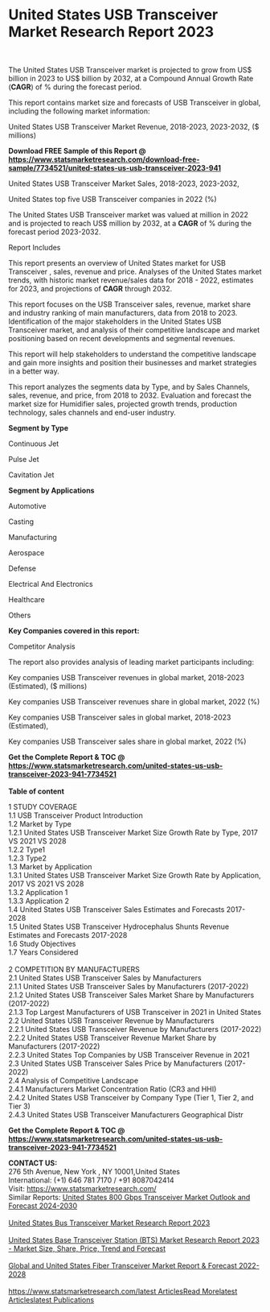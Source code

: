 <h1>United States USB Transceiver Market Research Report 2023</h1><br/><p>The United States USB Transceiver market is projected to grow from US$ billion in 2023 to US$ billion by 2032, at a Compound Annual Growth Rate (<strong>CAGR</strong>) of % during the forecast period.</p><p>This report contains market size and forecasts of USB Transceiver in global, including the following market information:</p><p>United States USB Transceiver Market Revenue, 2018-2023, 2023-2032, ($ millions)</p><p><strong>Download FREE Sample of this Report @ <a href="https://www.statsmarketresearch.com/download-free-sample/7734521/united-states-us-usb-transceiver-2023-941">https://www.statsmarketresearch.com/download-free-sample/7734521/united-states-us-usb-transceiver-2023-941</a></strong></p><p>United States USB Transceiver Market Sales, 2018-2023, 2023-2032,</p><p>United States top five USB Transceiver companies in 2022 (%)</p><p>The United States USB Transceiver market was valued at million in 2022 and is projected to reach US$ million by 2032, at a <strong>CAGR</strong> of % during the forecast period 2023-2032.</p><p>Report Includes</p><p>This report presents an overview of United States market for USB Transceiver , sales, revenue and price. Analyses of the United States market trends, with historic market revenue/sales data for 2018 - 2022, estimates for 2023, and projections of <strong>CAGR</strong> through 2032.</p><p>This report focuses on the USB Transceiver sales, revenue, market share and industry ranking of main manufacturers, data from 2018 to 2023. Identification of the major stakeholders in the United States USB Transceiver market, and analysis of their competitive landscape and market positioning based on recent developments and segmental revenues.</p><p>This report will help stakeholders to understand the competitive landscape and gain more insights and position their businesses and market strategies in a better way.</p><p>This report analyzes the segments data by Type, and by Sales Channels, sales, revenue, and price, from 2018 to 2032. Evaluation and forecast the market size for Humidifier sales, projected growth trends, production technology, sales channels and end-user industry.</p><p><strong>Segment by Type</strong></p><p>Continuous Jet</p><p>Pulse Jet</p><p>Cavitation Jet</p><p><strong> Segment <strong><strong>by Applications</strong></strong></strong></p><p>Automotive</p><p>Casting</p><p>Manufacturing</p><p>Aerospace</p><p>Defense</p><p>Electrical And Electronics</p><p>Healthcare</p><p>Others</p><p><strong>Key Companies covered in this report:</strong></p><p>Competitor Analysis</p><p>The report also provides analysis of leading market participants including:</p><p>Key companies USB Transceiver revenues in global market, 2018-2023 (Estimated), ($ millions)</p><p>Key companies USB Transceiver revenues share in global market, 2022 (%)</p><p>Key companies USB Transceiver sales in global market, 2018-2023 (Estimated),</p><p>Key companies USB Transceiver sales share in global market, 2022 (%)</p><div><b>Get the Complete Report & TOC @ <a href="https://www.statsmarketresearch.com/united-states-us-usb-transceiver-2023-941-7734521">https://www.statsmarketresearch.com/united-states-us-usb-transceiver-2023-941-7734521</a></b></div><br><b>Table of content</b><p>1 STUDY COVERAGE<br />1.1 USB Transceiver Product Introduction<br />1.2 Market by Type<br />1.2.1 United States USB Transceiver Market Size Growth Rate by Type, 2017 VS 2021 VS 2028<br />1.2.2 Type1<br />1.2.3 Type2<br />1.3 Market by Application<br />1.3.1 United States USB Transceiver Market Size Growth Rate by Application, 2017 VS 2021 VS 2028<br />1.3.2 Application 1<br />1.3.3 Application 2<br />1.4 United States USB Transceiver Sales Estimates and Forecasts 2017-2028<br />1.5 United States USB Transceiver Hydrocephalus Shunts Revenue Estimates and Forecasts 2017-2028<br />1.6 Study Objectives<br />1.7 Years Considered<br /><br />2 COMPETITION BY MANUFACTURERS<br />2.1 United States USB Transceiver Sales by Manufacturers<br />2.1.1 United States USB Transceiver Sales by Manufacturers (2017-2022)<br />2.1.2 United States USB Transceiver Sales Market Share by Manufacturers (2017-2022)<br />2.1.3 Top Largest Manufacturers of USB Transceiver in 2021 in United States<br />2.2 United States USB Transceiver Revenue by Manufacturers<br />2.2.1 United States USB Transceiver Revenue by Manufacturers (2017-2022)<br />2.2.2 United States USB Transceiver Revenue Market Share by Manufacturers (2017-2022)<br />2.2.3 United States Top Companies by USB Transceiver Revenue in 2021<br />2.3 United States USB Transceiver Sales Price by Manufacturers (2017-2022)<br />2.4 Analysis of Competitive Landscape<br />2.4.1 Manufacturers Market Concentration Ratio (CR3 and HHI)<br />2.4.2 United States USB Transceiver by Company Type (Tier 1, Tier 2, and Tier 3)<br />2.4.3 United States USB Transceiver Manufacturers Geographical Distr<br><div><b>Get the Complete Report & TOC @ <a href="https://www.statsmarketresearch.com/united-states-us-usb-transceiver-2023-941-7734521">https://www.statsmarketresearch.com/united-states-us-usb-transceiver-2023-941-7734521</a></b></div></p> <b>CONTACT US:</b><br>276 5th Avenue, New York , NY 10001,United States<br>International: (+1) 646 781 7170 / +91 8087042414<br>Visit: <a href="https://www.statsmarketresearch.com/">https://www.statsmarketresearch.com/</a><br>Similar Reports: <a href="https://www.statsmarketresearch.com/united-states-us-usb-transceiver-2023-941-7734521">United States 800 Gbps Transceiver Market Outlook and Forecast 2024-2030</a><br/><br/><a href="https://www.statsmarketresearch.com/united-states-us-usb-transceiver-2023-941-7734521">United States Bus Transceiver Market Research Report 2023</a><br/><br/><a href="https://www.statsmarketresearch.com/united-states-us-usb-transceiver-2023-941-7734521">United States Base Transceiver Station (BTS) Market Research Report 2023 - Market Size, Share, Price, Trend and Forecast</a><br/><br/><a href="https://www.statsmarketresearch.com/united-states-us-usb-transceiver-2023-941-7734521">Global and United States Fiber Transceiver Market Report & Forecast 2022-2028</a><br/><br/><a href="https://gyeongbokgung.com">https://www.statsmarketresearch.com/</a><a href="https://hallyeomaritime.com">latest Articles</a><a href="https://jingwansa.com">Read More</a><a href=https://nguoiviet.jp/">latest Articles</a><a href="https://www.intelmarketresearch.com/">latest Publications</a>